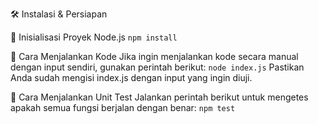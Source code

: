 🛠️ Instalasi & Persiapan

📌 Inisialisasi Proyek Node.js
    `npm install`

📌 Cara Menjalankan Kode
    Jika ingin menjalankan kode secara manual dengan input sendiri, gunakan perintah berikut:
    `node index.js`
    Pastikan Anda sudah mengisi index.js dengan input yang ingin diuji.

🧪 Cara Menjalankan Unit Test
    Jalankan perintah berikut untuk mengetes apakah semua fungsi berjalan dengan benar:
    `npm test`
